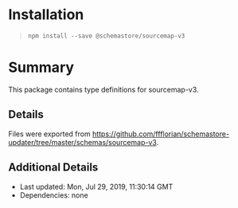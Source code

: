 # Installation
> `npm install --save @schemastore/sourcemap-v3`

# Summary
This package contains type definitions for sourcemap-v3.

## Details
Files were exported from https://github.com/ffflorian/schemastore-updater/tree/master/schemas/sourcemap-v3.

## Additional Details
* Last updated: Mon, Jul 29, 2019, 11:30:14 GMT
* Dependencies: none
